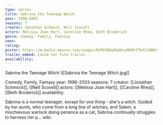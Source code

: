 ```yaml
---
type: series
title: Sabrina the Teenage Witch
year: 1996–2003
seasons: 7
creator: Jonathan Schmock, Nell Scovell
actors: Melissa Joan Hart, Caroline Rhea, Beth Broderick
genre: Comedy, Family, Fantasy
seen:
rating: 
poster: https://m.media-amazon.com/images/M/MV5BNjRkODcyMGMtYTk4Zi00NzY4LWIwNmQtOTU0MjQ4MTRiZjQyXkEyXkFqcGdeQXVyODY0NzcxNw@@._V1_SX300.jpg
trailer_embed: Could not find trailer.
availability:
---
```

Sabrina the Teenage Witch
![[Sabrina the Teenage Witch.jpg]]

Comedy, Family, Fantasy
year: 1996–2003
seasons: 7
creator: [[Jonathan Schmock]], [[Nell Scovell]]
actors: [[Melissa Joan Hart]], [[Caroline Rhea]], [[Beth Broderick]]
availability:

Sabrina is a normal teenager, except for one thing - she's a witch. Guided by her aunts, who come from a long line of witches, and Salem, a mischievous warlock doing penance as a cat, Sabrina continually struggles to harness her p...
wiki: 


